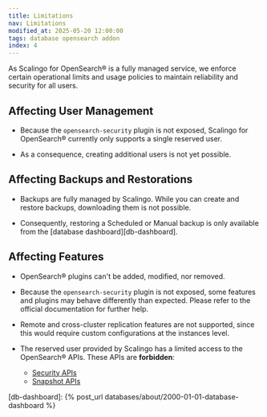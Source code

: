 ```yaml
---
title: Limitations
nav: Limitations
modified_at: 2025-05-20 12:00:00
tags: database opensearch addon
index: 4
---
```



As Scalingo for OpenSearch® is a fully managed service, we enforce certain
operational limits and usage policies to maintain reliability and security for
all users.


## Affecting User Management

- Because the `opensearch-security` plugin is not exposed, Scalingo for
  OpenSearch® currently only supports a single reserved user.

- As a consequence, creating additional users is not yet possible.


## Affecting Backups and Restorations

- Backups are fully managed by Scalingo. While you can create and restore
  backups, downloading them is not possible.

- Consequently, restoring a Scheduled or Manual backup is only available from
  the [database dashboard][db-dashboard].


## Affecting Features

- OpenSearch® plugins can't be added, modified, nor removed.

- Because the `opensearch-security` plugin is not exposed, some features and
  plugins may behave differently than expected. Please refer to the official
  documentation for further help.

- Remote and cross-cluster replication features are not supported, since this
  would require custom configurations at the instances level.

- The reserved user provided by Scalingo has a limited access to the
  OpenSearch® APIs. These APIs are **forbidden**:
  - [Security APIs][opensearch-api-security]
  - [Snapshot APIs][opensearch-api-snapshot]


[opensearch-api-security]: https://docs.opensearch.org/docs/2.19/api-reference/security-apis/
[opensearch-api-snapshot]: https://docs.opensearch.org/docs/2.19/api-reference/snapshots/index/

[db-dashboard]: {% post_url databases/about/2000-01-01-database-dashboard %}
